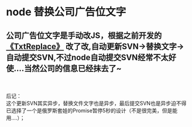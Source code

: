 # node 替换公司广告位文字

## 公司广告位文字是手动改JS，根据之前开发的 [《TxtReplace》](https://github.com/uustoboy/TxtReplace) 改了改,自动更新SVN->替换文字->自动提交SVN,不过node自动提交SVN经常不太好使....当然公司的信息已经抹去了~
<br/>
<br/>
后记：<br/>
这个更新SVN其实异步，替换文件文字也是异步，最后提交SVN也是异步迫不得已选择了一个是俄罗斯套娃的Promise暂停5秒的设计（不是很完美，但是能用....）；
